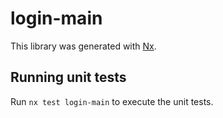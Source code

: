 # login-main

This library was generated with [Nx](https://nx.dev).

## Running unit tests

Run `nx test login-main` to execute the unit tests.

